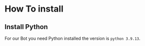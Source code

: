 # How To install
## Install Python
For our Bot you need Python installed
the version is `python 3.9.13`.
